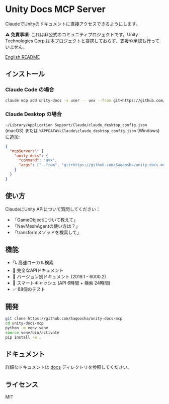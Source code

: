 # Unity Docs MCP Server

ClaudeでUnityのドキュメントに直接アクセスできるようにします。

**⚠️ 免責事項**: これは非公式のコミュニティプロジェクトです。Unity Technologies Corp.は本プロジェクトと提携しておらず、支援や承認も行っていません。

[English README](README.md)

## インストール

### Claude Code の場合
```bash
claude mcp add unity-docs -s user -- uvx --from git+https://github.com/Saqoosha/unity-docs-mcp unity-docs-mcp
```

### Claude Desktop の場合
`~/Library/Application Support/Claude/claude_desktop_config.json` (macOS) または `%APPDATA%\Claude\claude_desktop_config.json` (Windows) に追加:

```json
{
  "mcpServers": {
    "unity-docs": {
      "command": "uvx",
      "args": ["--from", "git+https://github.com/Saqoosha/unity-docs-mcp", "unity-docs-mcp"]
    }
  }
}
```

## 使い方

ClaudeにUnity APIについて質問してください：
- 「GameObjectについて教えて」
- 「NavMeshAgentの使い方は？」
- 「transformメソッドを検索して」

## 機能

- 🔍 高速ローカル検索
- 📖 完全なAPIドキュメント
- 🎯 バージョン別ドキュメント (2019.1 - 6000.2)
- 💾 スマートキャッシュ (API 6時間 + 検索 24時間)
- ✅ 88個のテスト

## 開発

```bash
git clone https://github.com/Saqoosha/unity-docs-mcp
cd unity-docs-mcp
python -m venv venv
source venv/bin/activate
pip install -e .
```

## ドキュメント

詳細なドキュメントは [docs](docs/) ディレクトリを参照してください。

## ライセンス

MIT